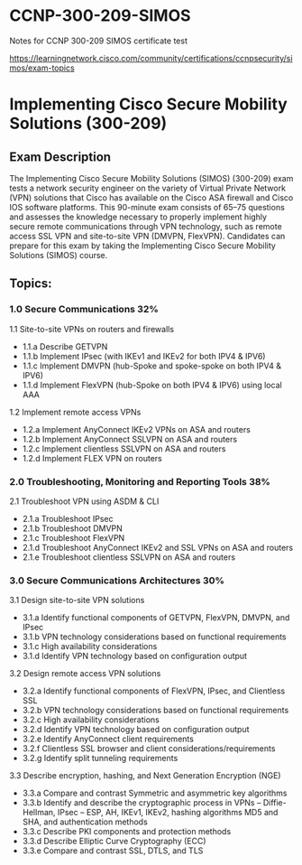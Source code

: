 # CCNP-300-209-SIMOS
Notes for CCNP 300-209 SIMOS certificate test

https://learningnetwork.cisco.com/community/certifications/ccnpsecurity/simos/exam-topics

# Implementing Cisco Secure Mobility Solutions (300-209)
 
## Exam Description
 
The Implementing Cisco Secure Mobility Solutions (SIMOS) (300-209) exam tests a network security engineer on the variety of Virtual Private Network (VPN) solutions that Cisco has available on the Cisco ASA firewall and Cisco IOS software platforms. This 90-minute exam consists of 65–75 questions and assesses the knowledge necessary to properly implement highly secure remote communications through VPN technology, such as remote access SSL VPN and site-to-site VPN (DMVPN, FlexVPN). Candidates can prepare for this exam by taking the Implementing Cisco Secure Mobility Solutions (SIMOS) course.

## Topics:
### 1.0 Secure Communications 32%

1.1 Site-to-site VPNs on routers and firewalls
    
- 1.1.a Describe GETVPN
- 1.1.b Implement IPsec (with IKEv1 and IKEv2 for both IPV4 & IPV6)
- 1.1.c Implement DMVPN (hub-Spoke and spoke-spoke on both IPV4 & IPV6)
- 1.1.d Implement FlexVPN (hub-Spoke on both IPV4 & IPV6) using local AAA
  
1.2 Implement remote access VPNs
    
- 1.2.a Implement AnyConnect IKEv2 VPNs on ASA and routers
- 1.2.b Implement AnyConnect SSLVPN on ASA and routers
- 1.2.c Implement clientless SSLVPN on ASA and routers
- 1.2.d Implement FLEX VPN on routers

### 2.0 Troubleshooting, Monitoring and Reporting Tools 38%

2.1 Troubleshoot VPN using ASDM & CLI
    
- 2.1.a Troubleshoot IPsec
- 2.1.b Troubleshoot DMVPN
- 2.1.c Troubleshoot FlexVPN
- 2.1.d Troubleshoot AnyConnect IKEv2 and SSL VPNs on ASA and routers
- 2.1.e Troubleshoot clientless SSLVPN on ASA and routers

### 3.0 Secure Communications Architectures 30%

3.1 Design site-to-site VPN solutions
    
- 3.1.a Identify functional components of GETVPN, FlexVPN, DMVPN, and IPsec
- 3.1.b VPN technology considerations based on functional requirements
- 3.1.c High availability considerations
- 3.1.d Identify VPN technology based on configuration output
  
3.2 Design remote access VPN solutions
    
- 3.2.a Identify functional components of FlexVPN, IPsec, and Clientless SSL
- 3.2.b VPN technology considerations based on functional requirements
- 3.2.c High availability considerations
- 3.2.d Identify VPN technology based on configuration output
- 3.2.e Identify AnyConnect client requirements
- 3.2.f Clientless SSL browser and client considerations/requirements
- 3.2.g Identify split tunneling requirements
  
3.3 Describe encryption, hashing, and Next Generation Encryption (NGE)
    
- 3.3.a Compare and contrast Symmetric and asymmetric key algorithms
- 3.3.b Identify and describe the cryptographic process in VPNs – Diffie-Hellman, IPsec – ESP, AH, IKEv1, IKEv2, hashing algorithms MD5 and SHA, and authentication methods
- 3.3.c Describe PKI components and protection methods
- 3.3.d Describe Elliptic Curve Cryptography (ECC)
- 3.3.e Compare and contrast SSL, DTLS, and TLS
